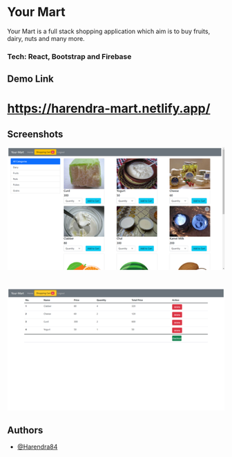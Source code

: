 
# Your Mart

Your Mart is a full stack shopping application which aim is to buy fruits, dairy, nuts and many more. 

### Tech: React, Bootstrap and Firebase

## Demo Link
# https://harendra-mart.netlify.app/



## Screenshots

![App Screenshot](https://github.com/Harendra84/your-mart/blob/main/img1.png)

#

![App Screenshot](https://github.com/Harendra84/your-mart/blob/main/img2.png)



## Authors

- [@Harendra84](https://github.com/Harendra84)

